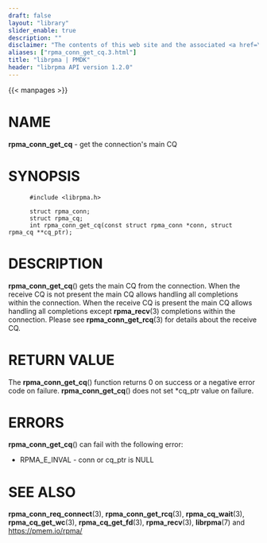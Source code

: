 ```yaml
---
draft: false
layout: "library"
slider_enable: true
description: ""
disclaimer: "The contents of this web site and the associated <a href=\"https://github.com/pmem\">GitHub repositories</a> are BSD-licensed open source."
aliases: ["rpma_conn_get_cq.3.html"]
title: "librpma | PMDK"
header: "librpma API version 1.2.0"
---
```

{{< manpages >}}

[comment]: <> (SPDX-License-Identifier: BSD-3-Clause)
[comment]: <> (Copyright 2020-2023, Intel Corporation)

# NAME

**rpma_conn_get_cq** - get the connection\'s main CQ

# SYNOPSIS

          #include <librpma.h>

          struct rpma_conn;
          struct rpma_cq;
          int rpma_conn_get_cq(const struct rpma_conn *conn, struct rpma_cq **cq_ptr);

# DESCRIPTION

**rpma_conn_get_cq**() gets the main CQ from the connection. When the
receive CQ is not present the main CQ allows handling all completions
within the connection. When the receive CQ is present the main CQ allows
handling all completions except **rpma_recv**(3) completions within the
connection. Please see **rpma_conn_get_rcq**(3) for details about the
receive CQ.

# RETURN VALUE

The **rpma_conn_get_cq**() function returns 0 on success or a negative
error code on failure. **rpma_conn_get_cq**() does not set \*cq_ptr
value on failure.

# ERRORS

**rpma_conn_get_cq**() can fail with the following error:

-   RPMA_E\_INVAL - conn or cq_ptr is NULL

# SEE ALSO

**rpma_conn_req_connect**(3), **rpma_conn_get_rcq**(3),
**rpma_cq_wait**(3), **rpma_cq_get_wc**(3), **rpma_cq_get_fd**(3),
**rpma_recv**(3), **librpma**(7) and https://pmem.io/rpma/

